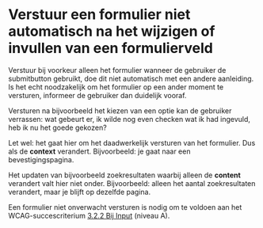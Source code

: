 <!-- @license CC0-1.0 -->

# Verstuur een formulier niet automatisch na het wijzigen of invullen van een formulierveld

Verstuur bij voorkeur alleen het formulier wanneer de gebruiker de submitbutton gebruikt, doe dit niet automatisch met een andere aanleiding. Is het echt noodzakelijk om het formulier op een ander moment te versturen, informeer de gebruiker dan duidelijk vooraf.

Versturen na bijvoorbeeld het kiezen van een optie kan de gebruiker verrassen: wat gebeurt er, ik wilde nog even checken wat ik had ingevuld, heb ik nu het goede gekozen?

Let wel: het gaat hier om het daadwerkelijk versturen van het formulier. Dus als de **context** verandert. Bijvoorbeeld: je gaat naar een bevestigingspagina.

Het updaten van bijvoorbeeld zoekresultaten waarbij alleen de **content** verandert valt hier niet onder. Bijvoorbeeld: alleen het aantal zoekresultaten verandert, maar je blijft op dezelfde pagina.

Een formulier niet onverwacht versturen is nodig om te voldoen aan het WCAG-succescriterium [3.2.2 Bij Input](/wcag/3.2.2/) (niveau A).
